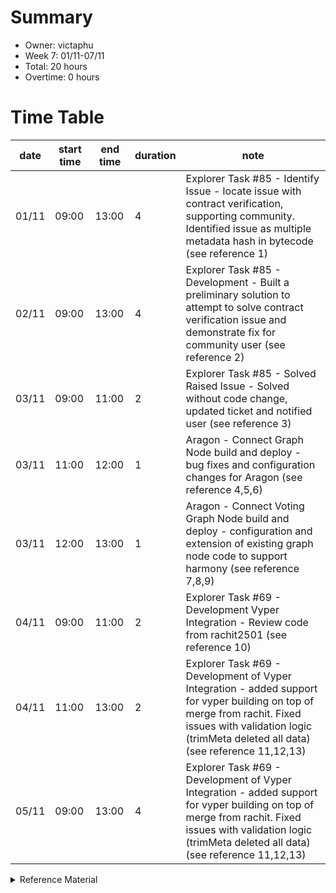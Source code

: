 # Summary
* Owner: victaphu
* Week 7: 01/11-07/11
* Total: 20 hours
* Overtime: 0 hours

# Time Table
| date  | start time  | end time | duration  |  note |
|---|---|---|---|---|
| 01/11 | 09:00 | 13:00 | 4 | Explorer Task #85 - Identify Issue - locate issue with contract verification, supporting community. Identified issue as multiple metadata hash in bytecode (see reference 1) |
| 02/11 | 09:00 | 13:00 | 4 | Explorer Task #85 - Development - Built a preliminary solution to attempt to solve contract verification issue and demonstrate fix for community user (see reference 2) |
| 03/11 | 09:00 | 11:00 | 2 | Explorer Task #85 - Solved Raised Issue - Solved without code change, updated ticket and notified user (see reference 3) |  
| 03/11 | 11:00 | 12:00 | 1 | Aragon - Connect Graph Node build and deploy - bug fixes and configuration changes for Aragon (see reference 4,5,6) |
| 03/11 | 12:00 | 13:00 | 1 | Aragon - Connect Voting Graph Node build and deploy - configuration and extension of existing graph node code to support harmony (see reference 7,8,9) |
| 04/11 | 09:00 | 11:00 | 2 | Explorer Task #69 - Development Vyper Integration - Review code from rachit2501 (see reference 10) |
| 04/11 | 11:00 | 13:00 | 2 | Explorer Task #69 - Development of Vyper Integration - added support for vyper building on top of merge from rachit. Fixed issues with validation logic (trimMeta deleted all data) (see reference 11,12,13) |
| 05/11 | 09:00 | 13:00 | 4 | Explorer Task #69 - Development of Vyper Integration - added support for vyper building on top of merge from rachit. Fixed issues with validation logic (trimMeta deleted all data) (see reference 11,12,13) |


<details>
  <summary>Reference Material </summary>
  
  1. [Explorer Task #85 - Identify Issue - locate issue with contract verification, supporting community. Identified issue as multiple metadata hash in bytecode](https://github.com/harmony-one/explorer-v2-frontend/issues/85)
  2. [Explorer Task #85 - Development - Built a preliminary solution to attempt to solve contract verification issue and demonstrate fix for community user](https://github.com/victaphu/contract-verification-service)
  3. [Explorer Task #85 - Solved Raised Issue - Solved without code change, updated ticket and notified user](https://github.com/harmony-one/explorer-v2-frontend/issues/85)                                                                                                      
  4. [Aragon - Connect Graph Node build and deploy - bug fixes and configuration changes for Aragon](https://github.com/victaphu/connect)
  5. [Aragon - Connect Graph Node build and deploy - bug fixes and configuration changes for Aragon](https://graph.t.hmny.io:8000/subgraphs/name/aragon/aragon-harmony)
  6. [Aragon - Connect Graph Node build and deploy - bug fixes and configuration changes for Aragon](https://graph.t.hmny.io:8001/subgraphs/name/aragon/aragon-harmony)
  7. [Aragon - Connect Voting Graph Node build and deploy - configuration and extension of existing graph node code to support harmony](https://github.com/victaphu/connect)
  8. [Aragon - Connect Voting Graph Node build and deploy - configuration and extension of existing graph node code to support harmony](https://graph.t.hmny.io:8000/subgraphs/name/aragon/aragon-voting-harmony)     
  9. [Aragon - Connect Voting Graph Node build and deploy - configuration and extension of existing graph node code to support harmony](https://graph.t.hmny.io:8001/subgraphs/name/aragon/aragon-voting-harmony)  
  10. [Explorer Task #69 - Development Vyper Integration - Review code from rachit2501](https://github.com/harmony-one/contract-verification-service/pull/3/files)
  11. [Explorer Task #69 - Development of Vyper Integration - added support for vyper building on top of merge from rachit. Fixed issues with validation logic](https://explorer-2.netlify.app/address/0xa282df1448f5a4a11fd954caa2c27200f13806a0?activeTab=6)
  12. [Explorer Task #69 - Development of Vyper Integration - added support for vyper building on top of merge from rachit. Fixed issues with validation logic](https://ftmscan.com/address/0x727fe1759430df13655ddb0731de0d0fde929b04#code)
  13. [Explorer Task #69 - Development of Vyper Integration - added support for vyper building on top of merge from rachit. Fixed issues with validation logic](https://github.com/victaphu/contract-verification-service)
</details>
